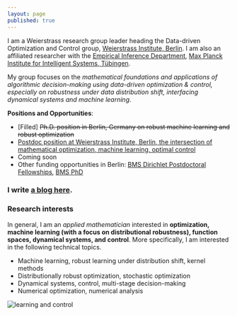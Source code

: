 ```yaml
---
layout: page
published: true
---
```

I am a Weierstrass research group leader heading the Data-driven Optimization and Control group, [Weierstrass Institute, Berlin](https://www.wias-berlin.de/). I am also an affiliated researcher with the [Empirical Inference Department](https://ei.is.tuebingen.mpg.de/), [Max Planck Institute for Intelligent Systems, Tübingen](http://is.tue.mpg.de/).

My group focuses on the *mathematical foundations and applications of algorithmic decision-making using data-driven optimization & control, especially on robustness under data distribution shift, interfacing dynamical systems and machine learning*.

**Positions and Opportunities**:

- [Filled] ~~Ph.D. position in Berlin, Germany on robust machine learning and robust optimization~~
- [Postdoc position at Weierstrass Institute, Berlin, the intersection of mathematical optimization, machine learning, optimal control](/postdoc_1/)
- Coming soon
- Other funding opportunities in Berlin: [BMS Dirichlet Postdoctoral Fellowships](https://math-berlin.de/bms-faculty/dirichlet-postdoctoral-program), [BMS PhD](https://math-berlin.de/application)

### I write [a blog here](https://jj-zhu.github.io/blog/).

### Research interests

In general, I am an *applied mathematician* interested in **optimization, machine learning (with a focus on distributional robustness), function spaces, dynamical systems, and control**. More specifically, I am interested in the following technical topics.

+ Machine learning, robust learning under distribution shift, kernel methods
+ Distributionally robust optimization, stochastic optimization
+ Dynamical systems, control, multi-stage decision-making
+ Numerical optimization, numerical analysis

![learning and control](/images/atom.png)